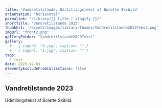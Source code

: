 ```yaml
---
title: 'Vandretilstande. Udstillingstekst af Bolette Skibild'
orientation: "horisontal"
permalink: "/Library/{{ title | slugify }}/"
shortTitle: 'Vandretilstande 2023'
thumbUrl: '/assets/images/library/thumbs/Vandretilstande2023Tekst.png'
imgUrl: "front2.png"
galleryFolder: "Vandretilstande2023Tekst"
gallery:
  # - { imgUrl: "0.jpg", caption: "" }
  # - { imgUrl: "1.jpg", caption: "" }
tags:
  - text
date: 2023-12-01
eleventyExcludeFromCollections: false
---
```



<div class="Txt">
  <h2>Vandretilstande 2023</h2>
  <p>Udstillingstekst af Bolette Skibild.</p>
</div>